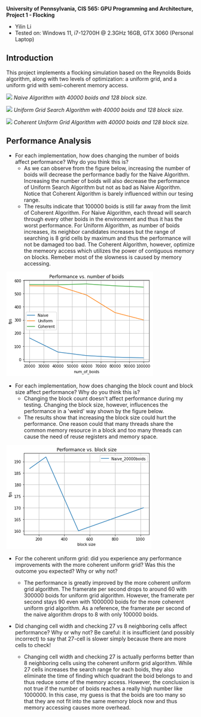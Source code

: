 **University of Pennsylvania, CIS 565: GPU Programming and Architecture,
Project 1 - Flocking**

* Yilin Li 
* Tested on: Windows 11, i7-12700H @ 2.3GHz 16GB, GTX 3060 (Personal Laptop)

## Introduction
This project implements a flocking simulation based on the Reynolds Boids algorithm, along with two levels of optimization: a uniform grid, and a uniform grid with semi-coherent memory access.

![](images/Naive_40000boids.gif)
*Naive Algorithm with 40000 boids and 128 block size.*

![](images/Unifrom_40000boids.gif)
*Uniform Grid Search Algorithm with 40000 boids and 128 block size.*

![](images/Coherent_40000boids.gif)
*Coherent Uniform Grid Algorithm with 40000 boids and 128 block size.*

## Performance Analysis 
* For each implementation, how does changing the number of boids affect performance? Why do you think this is?
  * As we can observe from the figure below, increasing the number of boids will decrease the performance badly for the Naive Algorithm. Increasing the number of boids will also decrease the performance of Uniform Search Algorithm but not as bad as Naive Algorithm. Notice that Coherent Algorithm is barely influenced within our tesing range. 
  * The results indicate that 100000 boids is still far away from the limit of Coherent Algorithm. For Naive Algorithm, each thread will search through every other boids in the environment and thus it has the worst performance. For Uniform Algorithm, as number of boids increases, its neighbor candidates increases but the range of searching is 8 grid cells by maximum and thus the performance will not be damaged too bad. The Coherent Algorithm, however, optimize the memeory access which utilizes the power of contiguous memory on blocks. Remeber most of the slowness is caused by memory accessing. 

![](images/p_boids.png)
* For each implementation, how does changing the block count and block size affect performance? Why do you think this is?
  * Changing the block count doesn't affect performance during my testing. Changing the block size, however, influcences the performance in a 'weird' way shown by the figure below. 
  * The results show that increasing the block size could hurt the performance. One reason could that many threads share the common memory resource in a block and too many threads can cause the need of reuse registers and memory space. 

![](images/p_block.png)

* For the coherent uniform grid: did you experience any performance improvements with the more coherent uniform grid? Was this the outcome you expected? Why or why not?
  * The performance is greatly improved by the more coherent uniform grid algorithm. The framerate per second drops to around 60 with 300000 boids for uniform grid algorithm. However, the framerate per second stays 90 even with 1000000 boids for the more coherent uniform grid algorithm. As a reference, the framerate per second of the naive algorithm drops to 8 with only 100000 boids. 

* Did changing cell width and checking 27 vs 8 neighboring cells affect performance? Why or why not? Be careful: it is insufficient (and possibly incorrect) to say that 27-cell is slower simply because there are more cells to check!
  * Changing cell width and checking 27 is actually performs better than 8 neighboring cells using the coherent uniform grid algorithm. While 27 cells increases the search range for each boids, they also eliminate the time of finding which quadrant the boid belongs to and thus reduce some of the memory access. However, the conclusion is not true if the number of boids reaches a really high number like 1000000. In this case, my guess is that the boids are too many so that they are not fit into the same memory block now and thus memory accessing causes more overhead. 
